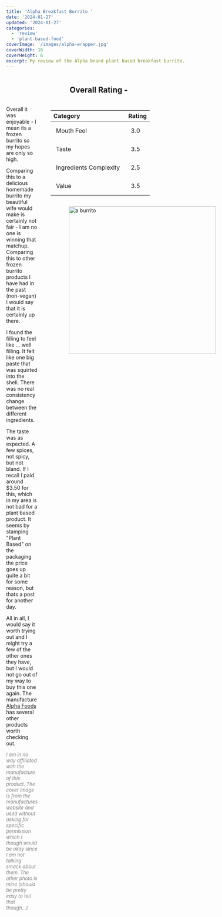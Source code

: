 ```yaml
---
title: 'Alpha Breakfast Burrito '
date: '2024-01-27'
updated: '2024-01-27'
categories:
  - 'review'
  - 'plant-based-food'
coverImage: '/images/alpha-wrapper.jpg'
coverWidth: 16
coverHeight: 6
excerpt: My review of the Alpha brand plant based breakfast burrito.
---
```


<script>
import StarRating from '@ernane/svelte-star-rating';
const config = {
			readOnly: true,
			countStars: 5,
			range: {
				min: 0,
				max: 5,
				step: 0.25
			},
			score: 3.25,
			showScore: true,
			scoreFormat: function () {
				return `(${this.score.toFixed(2)}/${this.countStars})`;
			},
			name: '',
			starConfig: {
				size: 30,
				fillColor: '#F9ED4F',
				strokeColor: '#BB8511',
				unfilledColor: '#FFF',
				strokeUnfilledColor: '#000'
			}
		};
</script>
<div class="rating">
	<h2>Overall Rating - <StarRating {config}></StarRating> </h2>
</div>

<div class="main-container">
<div class="left">
<p>Overall it was enjoyable - I mean its a frozen burrito so my hopes are only so high.</p>
<p>Comparing this to a delicious homemade burrito my beautiful wife would make is certainly not fair - I am no one is winning that matchup. Comparing this to other frozen burrito products I have had in the past (non-vegan) I would say that it is certainly up there. </p>
<p>
	I found the filling to feel like ... well filling. It felt like one big paste that was squirted into the shell. There was no real consistency change between the different ingredients. 
</p>
<p>
	The taste was as expected. A few spices, not spicy, but not bland. If I recall I paid around $3.50 for this, which in my area is not bad for a plant based product. It seems by stamping "Plant Based" on the packaging the price goes up quite a bit for some reason, but thats a post for another day.
</p>
<p>
	All in all, I would say it worth trying out and I might try a few of the other ones they have, but I would not go out of my way to buy this one again. The manufacture <a href="https://www.eatalphafoods.com/" target="_blank">Alpha Foods</a> has several other products worth checking out.
</p>
<p class="note">
<i>
	I am in no way affiliated with the manufacture of this product. The cover image is from the manufactures website and used without asking for specific permission which I though would be okay since I am not talking smack about them. The other photo is mine (should be pretty easy to tell that though...)
	</i>
</p>
</div>
<div class="right">

<table>
<thead>
<tr>
<th>Category</th>
<th>Rating</th>
</tr>
</thead>
<tbody>
<tr>
<td>Mouth Feel</td><td>3.0</td>
</tr>
<tr>
<td>Taste</td><td>3.5</td>
<tr>
<tr>
<td>Ingredients Complexity</td><td>2.5</td>
<tr>
<td>Value</td><td>3.5</td>
<tr>
</tbody>

</table>

<img src="/images/a-burrito.jpg" alt="a burrito" class="post-img">

</div>
</div>
<style>
	.main-container{
		display: grid;
		grid-template-columns: 1fr 1fr;
		gap: 5%;
	}
	.rating{
		display: flex;
		justify-content: center;
		align-items: center;
	}
	table{
		margin-left: auto;
		margin-right: auto;
		margin-bottom: 20px;
		padding: 10px;
		border: 1px solid var(--darker)
	}
	table tr th{
		text-align: left;
	}
	table tr td{
		padding: 15px;
	}
	.note{
		font-size: small;
		color: grey;
	}
	.post-img{
		width: 400px;
		margin-left: 15%;
		margin-right: auto;
	}
	@media only screen and (max-width: 900px){
    .main-container{
        grid-template-columns: 1fr;
    }
}
</style>
